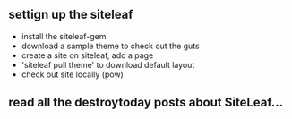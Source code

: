 ## settign up the siteleaf

- install the siteleaf-gem
- download a sample theme to check out the guts
- create a site on siteleaf, add a page
- 'siteleaf pull theme' to download default layout
- check out site locally (pow)

## read all the destroytoday posts about SiteLeaf...



